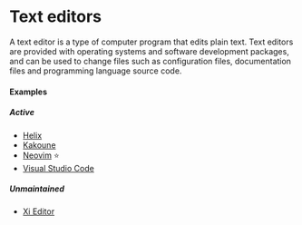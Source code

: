 # Text editors

A text editor is a type of computer program that edits plain text. Text editors are provided with operating systems and software development packages, and can be used to change files such as configuration files, documentation files and programming language source code.

#### Examples

##### Active
- [Helix](https://github.com/helix-editor/helix)
- [Kakoune](https://kakoune.org)
- [Neovim](neovim.md) ⭐
- [Visual Studio Code](https://code.visualstudio.com)

##### Unmaintained
- [Xi Editor](https://github.com/xi-editor/xi-editor)
